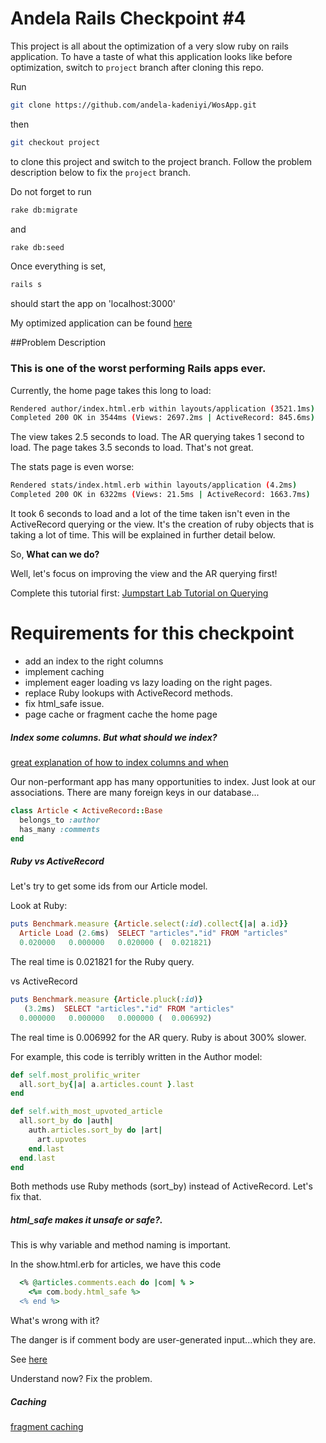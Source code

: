 # Andela Rails Checkpoint #4
This project is all about the optimization of a very slow ruby on rails application.
To have a taste of what this application looks like before optimization, switch to `project` branch after cloning this repo.

Run
```bash
git clone https://github.com/andela-kadeniyi/WosApp.git
```
then
```bash
git checkout project
```
to clone this project and switch to the project branch. Follow the problem description below to fix the `project` branch.

Do not forget to run
```bash
rake db:migrate
```
and
```bash
rake db:seed
```
Once everything is set,
```bash
rails s
```
should start the app on 'localhost:3000'


My optimized application can be found <a href="http://wosapp.herokuapp.com">here</a>

##Problem Description

### This is one of the worst performing Rails apps ever.

Currently, the home page takes this long to load:

```bash
Rendered author/index.html.erb within layouts/application (3521.1ms)
Completed 200 OK in 3544ms (Views: 2697.2ms | ActiveRecord: 845.6ms)
```

The view takes 2.5 seconds to load. The AR querying takes 1 second to load. The page takes 3.5 seconds to load. That's not great.

The stats page is even worse:

```bash
Rendered stats/index.html.erb within layouts/application (4.2ms)
Completed 200 OK in 6322ms (Views: 21.5ms | ActiveRecord: 1663.7ms)
```

It took 6 seconds to load and a lot of the time taken isn't even in the ActiveRecord querying or the view. It's the creation of ruby objects that is taking a lot of time. This will be explained in further detail below.

So, **What can we do?**

Well, let's focus on improving the view and the AR querying first!

Complete this tutorial first:
[Jumpstart Lab Tutorial on Querying](http://tutorials.jumpstartlab.com/topics/performance/queries.html)

# Requirements for this checkpoint
* add an index to the right columns
* implement caching
* implement eager loading vs lazy loading on the right pages.
* replace Ruby lookups with ActiveRecord methods.
* fix html_safe issue.
* page cache or fragment cache the home page

##### Index some columns. But what should we index?

[great explanation of how to index columns and when](http://tutorials.jumpstartlab.com/topics/performance/queries.html#indices)

Our non-performant app has many opportunities to index. Just look at our associations. There are many foreign keys in our database...

```ruby
class Article < ActiveRecord::Base
  belongs_to :author
  has_many :comments
end
```

##### Ruby vs ActiveRecord

Let's try to get some ids from our Article model.

Look at Ruby:

```ruby
puts Benchmark.measure {Article.select(:id).collect{|a| a.id}}
  Article Load (2.6ms)  SELECT "articles"."id" FROM "articles"
  0.020000   0.000000   0.020000 (  0.021821)
```

The real time is 0.021821 for the Ruby query.

vs ActiveRecord

```ruby
puts Benchmark.measure {Article.pluck(:id)}
   (3.2ms)  SELECT "articles"."id" FROM "articles"
  0.000000   0.000000   0.000000 (  0.006992)
```
The real time is 0.006992 for the AR query. Ruby is about 300% slower.

For example, this code is terribly written in the Author model:

```ruby
def self.most_prolific_writer
  all.sort_by{|a| a.articles.count }.last
end

def self.with_most_upvoted_article
  all.sort_by do |auth|
    auth.articles.sort_by do |art|
      art.upvotes
    end.last
  end.last
end
```

Both methods use Ruby methods (sort_by) instead of ActiveRecord. Let's fix that.

##### html_safe makes it unsafe or safe?.

This is why variable and method naming is important.

In the show.html.erb for articles, we have this code

```ruby
  <% @articles.comments.each do |com| % >
    <%= com.body.html_safe %>
  <% end %>
```

What's wrong with it?

The danger is if comment body are user-generated input...which they are.

See [here](http://stackoverflow.com/questions/4251284/raw-vs-html-safe-vs-h-to-unescape-html)

Understand now? Fix the problem.


##### Caching

[fragment caching](http://guides.rubyonrails.org/caching_with_rails.html#fragment-caching)
